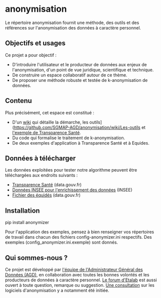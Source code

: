# anonymisation

Le répertoire anonymisation fournit une méthode, des outils et des références sur l'anonymisation des données à caractère personnel.

## Objectifs et usages  

Ce projet  a pour objectif : 
+ D'introduire l'utilisateur et le producteur de données aux enjeux de l'anonymisation, d'un point de vue juridique, scientifique et technique.
+ De construire un espace collaboratif autour de ce thème.
+ De proposer une méthode robuste et testée de k-anonymisation de données.  

## Contenu  

Plus précisément, cet espace est constitué :  
* D'un [wiki](https://github.com/SGMAP-AGD/anonymisation/wiki) qui détaille la démarche, les outils](https://github.com/SGMAP-AGD/anonymisation/wiki/Les-outils et [l'exemple de Transparence Santé](https://github.com/SGMAP-AGD/anonymisation/wiki/Transparence-Sant%C3%A9).
* Du code qui formalise le traitement de k-anonymisation.
* De deux exemples d'application à Transparence Santé et à Equides.


## Données à télécharger

Les données exploitées pour tester notre algorithme peuvent être téléchargées aux endroits suivants : 
* [Transparence Santé](https://www.data.gouv.fr/fr/datasets/transparence-sante-1/) (data.gouv.fr)
* [Données INSEE pour l'enrichissement des données](http://www.insee.fr/fr/themes/detail.asp?reg_id=99&ref_id=equip-serv-medical-para) (INSEE)
* [Fichier des équidés](https://www.data.gouv.fr/fr/datasets/fichier-des-equides/) (data.gouv.fr)

## Installation

  pip install anonymizer  
  
Pour l'application des exemples, pensez à bien renseigner vos répertoires de travail dans chacun des fichiers config-anonymizer.ini respectifs. Des exemples (config_anonymizer.ini.exemple) sont donnés.

## Qui sommes-nous ?
Ce projet est développé par [l'équipe de l'Administrateur Général des Données (AGD)](http://agd.data.gouv.fr/), en collaboration avec toutes les bonnes volontés et les producteurs de données à caractère personnel. [Le forum d'Etalab](https://forum.etalab.gouv.fr/) est aussi ouvert à toute question, remarque ou suggestion. [Une consultation](https://forum.etalab.gouv.fr/search?q=anonymisation) sur les logiciels d'anonymisation y a notamment été initiée.
